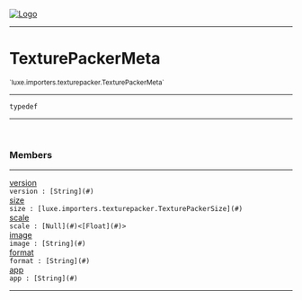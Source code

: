 
[![Logo](../../../../images/logo.png)](../../../../api/index.html)

---



<h1>TexturePackerMeta</h1>
<small>`luxe.importers.texturepacker.TexturePackerMeta`</small>



---

`typedef`

---

&nbsp;
&nbsp;



<h3>Members</h3> <hr/><span class="member apipage">
                <a name="version"><a class="lift" href="#version">version</a></a><div class="clear"></div><code class="signature apipage">version : [String](#)</code><br/></span>
            <span class="small_desc_flat"></span><span class="member apipage">
                <a name="size"><a class="lift" href="#size">size</a></a><div class="clear"></div><code class="signature apipage">size : [luxe.importers.texturepacker.TexturePackerSize](#)</code><br/></span>
            <span class="small_desc_flat"></span><span class="member apipage">
                <a name="scale"><a class="lift" href="#scale">scale</a></a><div class="clear"></div><code class="signature apipage">scale : [Null](#)&lt;[Float](#)&gt;</code><br/></span>
            <span class="small_desc_flat"></span><span class="member apipage">
                <a name="image"><a class="lift" href="#image">image</a></a><div class="clear"></div><code class="signature apipage">image : [String](#)</code><br/></span>
            <span class="small_desc_flat"></span><span class="member apipage">
                <a name="format"><a class="lift" href="#format">format</a></a><div class="clear"></div><code class="signature apipage">format : [String](#)</code><br/></span>
            <span class="small_desc_flat"></span><span class="member apipage">
                <a name="app"><a class="lift" href="#app">app</a></a><div class="clear"></div><code class="signature apipage">app : [String](#)</code><br/></span>
            <span class="small_desc_flat"></span>







---

&nbsp;
&nbsp;
&nbsp;
&nbsp;